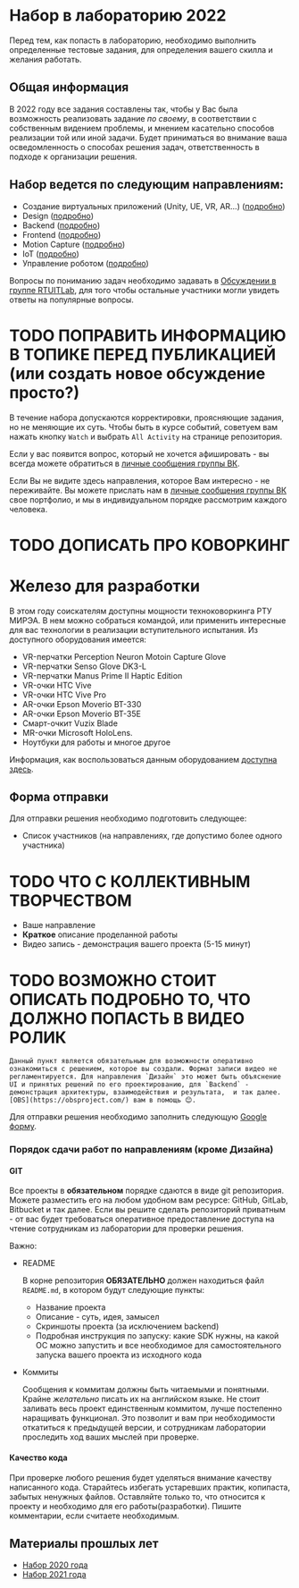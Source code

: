 # Набор в лабораторию 2022

Перед тем, как попасть в лабораторию, необходимо выполнить определенные тестовые задания, для определения вашего скилла и желания работать.

## Общая информация
В 2022 году все задания составлены так, чтобы у Вас была возможность реализовать задание *по своему*, в соответствии с собственным видением проблемы, и мнением касательно способов реализации той или иной задачи. Будет приниматься во внимание ваша осведомленность о способах решения задач, ответственность в подходе к организации решения.
## Набор ведется по следующим направлениям:

* Создание виртуальных приложений (Unity, UE, VR, AR…) ([подробно](requirements/engine/README.md))
* Design ([подробно](requirements/design/README.md))
* Backend ([подробно](requirements/back/README.md))
* Frontend ([подробно](requirements/front/README.md))
* Motion Capture ([подробно](requirements/mocap/README.md))
* IoT ([подробно](requirements/iot/README.md))
* Управление роботом ([подробно](requirements/robot-control/README.md))

Вопросы по пониманию задач необходимо задавать в [Обсуждении в группе RTUITLab](https://vk.com/topic-171158291_47137948), для того чтобы остальные участники могли увидеть ответы на популярные вопросы.

# **TODO ПОПРАВИТЬ ИНФОРМАЦИЮ В ТОПИКЕ ПЕРЕД ПУБЛИКАЦИЕЙ (или создать новое обсуждение просто?)**

В течение набора допускаются корректировки, проясняющие задания, но не меняющие их суть. Чтобы быть в курсе событий, советуем вам нажать кнопку `Watch` и выбрать `All Activity` на странице репозитория.

Если у вас появится вопрос, который не хочется афишировать - вы всегда можете обратиться в  [личные сообщения группы ВК](https://vk.com/rtuitlab).

Если Вы не видите здесь направления, которое Вам интересно - не переживайте. Вы можете прислать нам в [личные сообщения группы ВК](https://vk.com/rtuitlab) свое портфолио, и мы в индивидуальном порядке рассмотрим каждого человека.
# **TODO ДОПИСАТЬ ПРО КОВОРКИНГ**

# Железо для разработки
В этом году соискателям доступны мощности техноковоркинга РТУ МИРЭА. В нем можно собраться командой, или применить интересные для вас технологии в реализации вступительного испытания. Из доступного оборудования имеется:
- VR-перчатки Perception Neuron Motoin Capture Glove
- VR-перчатки Senso Glove DK3-L
- VR-перчатки Manus Prime II Haptic Edition
- VR-очки HTC Vive
- VR-очки HTC Vive Pro
- AR-очки Epson Moverio BT-330
- AR-очки Epson Moverio BT-35E
- Смарт-очкит Vuzix Blade
- MR-очки Microsoft HoloLens.
- Ноутбуки для работы и многое другое

Информация, как воспользоваться данным оборудованием [доступна здесь](https://vk.com/rtuitlab?w=wall-171158291_453).
## Форма отправки

Для отправки решения необходимо подготовить следующее:

* Список участников (на направлениях, где допустимо более одного участника)
# **TODO ЧТО С КОЛЛЕКТИВНЫМ ТВОРЧЕСТВОМ**

* Ваше направление
* **Краткое** описание проделанной работы
* Видео запись - демонстрация вашего проекта (5-15 минут)
# **TODO ВОЗМОЖНО СТОИТ ОПИСАТЬ ПОДРОБНО ТО, ЧТО ДОЛЖНО ПОПАСТЬ В ВИДЕО РОЛИК**

    Данный пункт является обязательным для возможности оперативно ознакомиться с решением, которое вы создали. Формат записи видео не регламентируется. Для направления `Дизайн` это может быть объяснение UI и принятых решений по его проектированию, для `Backend` - демонстрация архитектуры, взаимодействия и результата,  и так далее. [OBS](https://obsproject.com/) вам в помощь 😊.

Для отправки решения необходимо заполнить следующую [Google форму](https://forms.gle/Qtd4Dqb4MgJZ8BjG7).

### Порядок сдачи работ по направлениям (кроме Дизайна)

#### **GIT**

Все проекты в **обязательном** порядке сдаются в виде git репозитория. Можете разместить его на любом удобном вам ресурсе: GitHub, GitLab, Bitbucket и так далее. Если вы решите сделать репозиторий приватным - от вас будет требоваться оперативное предоставление доступа на чтение сотрудникам из лаборатории для проверки решения.

Важно:
* README

    В корне репозитория **ОБЯЗАТЕЛЬНО** должен находиться файл `README.md`, в котором будут следующие пункты:
    * Название проекта
    * Описание - суть, идея, замысел
    * Скриншоты проекта (за исключением backend)
    * Подробная инструкция по запуску: какие SDK нужны, на какой ОС можно запустить и все необходимое для самостоятельного запуска вашего проекта из исходного кода
* Коммиты

    Сообщения к коммитам должны быть читаемыми и понятными. Крайне *желательно* писать их на английском языке. Не стоит заливать весь проект единственным коммитом, лучше постепенно наращивать функционал. Это позволит и вам при необходимости откатиться к предыдущей версии, и сотрудникам лаборатории проследить ход ваших мыслей при проверке.

#### **Качество кода**

При проверке любого решения будет уделяться внимание качеству написанного кода. Старайтесь избегать устаревших практик, копипаста, забытых ненужных файлов. Оставляйте только то, что относится к проекту и необходимо для его работы(разработки). Пишите комментарии, если считаете необходимым.
## **Материалы прошлых лет**
* [Набор 2020 года](2020)
* [Набор 2021 года](2021)
